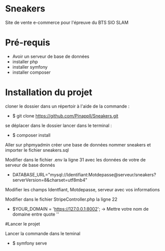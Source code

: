 # Sneakers
Site de vente e-commerce pour l'épreuve du BTS SIO SLAM
# Pré-requis
- Avoir un serveur de base de données
- installer php
- installer symfony
- installer composer
# Installation du projet
cloner le dossier dans un répertoir à l'aide de la commande :

  - $ git clone https://github.com/Pinappll/Sneakers.git

se déplacer dans le dossier lancer dans le terminal :

  - $ composer install 

Aller sur phpmyadmin créer une base de données nommer sneakers et importer le fichier sneakers.sql

Modifier dans le fichier .env la ligne 31 avec les données de votre de serveur de base donnés

  - DATABASE_URL="mysql://Identifiant:Motdepasse@serveur/sneakers?serverVersion=8&charset=utf8mb4"

Modifier les champs Identfiant, Motdepasse, serveur avec vos informations

Modifier dans le fichier StripeController.php la ligne 22

  - $YOUR_DOMAIN = 'https://127.0.0.1:8002'; -> Mettre votre nom de domaine entre quote ''
  
 #Lancer le projet
 
 Lancer la commande dans le teminal
 
  - $ symfony serve
 









